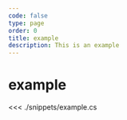 ```yaml
---
code: false
type: page
order: 0
title: example
description: This is an example
---
```


# example

<<< ./snippets/example.cs

